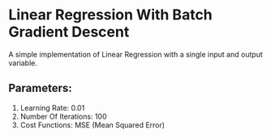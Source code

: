 # Linear Regression With Batch Gradient Descent

A simple implementation of Linear Regression with a single input and output variable.


## Parameters:
1. Learning Rate: 0.01
2. Number Of Iterations: 100
3. Cost Functions: MSE (Mean Squared Error)

